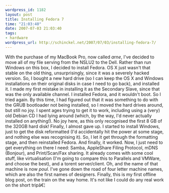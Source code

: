 ```yaml
--- 
wordpress_id: 1182
layout: post
title: Installing Fedora 7
time: "21:03:40"
date: 2007-07-03 21:03:40
tags: 
- hardware
wordpress_url: http://schinckel.net/2007/07/03/installing-fedora-7/
---
```

With the purchase of my MacBook Pro, now called _arne_, I've decided to move all of my file serving from the NSLU2 to the Dell. Rather than run Windows on this box, I decided to install Fedora. OS X just wasn't that stable on the old thing, unsurprisingly, since it was a severely hacked version. So, I bought a new hard drive (so I can keep the OS X and Windows installations on their original disks in case I need to go back), and installed it. I made my first mistake in installing it as the Secondary Slave, since that was the only available channel. I installed Fedora, and it wouldn't boot. So I tried again. By this time, I had figured out that it was something to do with the GRUB bootloader not being installed, so I moved the hard drives around, but still no joy. I spent ages trying to get it to work, including using a (very) old Debian CD I had lying around (which, by the way, I'd never actually installed on anything!). No joy here, as this only recognised the first 8 GB of the 320GB hard disk! Finally, I almost gave up. I started to install Windows, just to get the disk reformatted (I'd accidentally hit the power at some stage, and nothing else was recognising it). So, I let it get through the formatting stage, and then reinstalled Fedora. And finally, it worked. Now, I just need to get everything on there I need: Samba, AppleShare Filing Protocol, mDNS (Bonjour), and Print/Scan/Fax sharing. It already comes with some cool stuff, like virtualisation (I'm going to compare this to Parallels and VMWare, and choose the best), and a torent server/client. Oh, and the name of that machine is now _poul_. I've gone down the road of four letter machine names, which are also the first names of designers. Finally, this is my first offline blog post, on the train on the way home. It's not like I could do any real work on the short tripâ€¦ 
